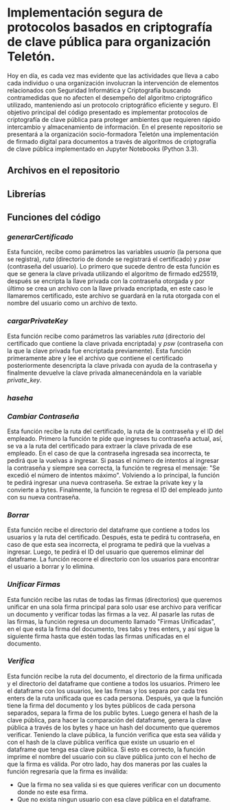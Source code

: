 # Implementación segura de protocolos basados en criptografía de clave pública para organización Teletón.

Hoy en día, es cada vez mas evidente que las actividades que lleva a cabo cada individuo o una organización involucran la intervención de elementos relacionados con Seguridad Informática y Criptografía buscando contramedidas que no afecten el desempeño del algoritmo criptográfico utilizado, manteniendo así un protocolo criptográfico eficiente y seguro. El objetivo principal del código presentado es implementar protocolos de criptografía de clave pública para proteger ambientes que requieren rápido intercambio y almacenamiento de información. En el presente repositorio se presentará a la organización socio-formadora Teletón una implementación de firmado digital para documentos a través de algoritmos de criptografía de clave pública implementado en Jupyter Notebooks (Python 3.3).

## Archivos en el repositorio

## **Librerías**

## **Funciones del código**

### *generarCertificado*
Esta función, recibe como parámetros las variables *usuario* (la persona que se registra), *ruta* (directorio de donde se registrará el certificado) y *psw* (contraseña del usuario). Lo primero que sucede dentro de esta función es que se genera la clave privada utilizando el algoritmo de firmado ed25519, después se encripta la llave privada con la contraseña otorgada y por último se crea un archivo con la llave privada encriptada, en este caso le llamaremos certificado, este archivo se guardará en la ruta otorgada con el nombre del usuario como un archivo de texto.

### *cargarPrivateKey*
Esta función recibe como parámetros las variables *ruta* (directorio del certificado que contiene la clave privada encriptada) y *psw* (contraseña con la que la clave privada fue encriptada previamente). Esta función primeramente abre y lee el archivo que contiene el certificado posteriormente desencripta la clave privada con ayuda de la contraseña y finalmente devuelve la clave privada almanecenándola en la variable *private_key*.

### *haseha*


### *Cambiar Contraseña*
Esta función recibe la ruta del certificado, la ruta de la contraseña y el ID del empleado. Primero la función te pide que ingreses tu contraseña actual, así, se va a la ruta del certificado para extraer la clave privada de ese empleado. En el caso de que la contraseña ingresada sea incorrecta, te pedirá que la vuelvas a ingresar. Si pasas el número de intentos al ingresar la contraseña y siempre sea correcta, la función te regresa el mensaje: "Se excedió el número de intentos máximo".
Volviendo a lo principal, la función te pedirá ingresar una nueva contraseña. Se extrae la private key y la convierte a bytes. 
Finalmente, la función te regresa el ID del empleado junto con su nueva contraseña. 

### *Borrar*
Esta función recibe el directorio del dataframe que contiene a todos los usuarios y la ruta del certificado. Después, esta te pedirá tu contraseña, en caso de que esta sea incorrecta, el programa te pedirá que la vuelvas a ingresar. Luego, te pedirá el ID del usuario que queremos eliminar del dataframe. La función recorre el directorio con los usuarios para encontrar el usuario a borrar y lo elimina.

### *Unificar Firmas*
Esta función recibe las rutas de todas las firmas (directorios) que queremos unificar en una sola firma principal para solo usar ese archivo para verificar un documento y verificar todas las firmas a la vez. Al pasarle las rutas de las firmas, la función  regresa un documento llamado "Firmas Unificadas", en el que esta la firma del documento, tres tabs y tres enters, y así sigue  la siguiente firma hasta que estén todas las firmas unificadas en el documento.

### *Verifica*
Esta función recibe la ruta del documento, el directorio de la firma unificada y el directorio del dataframe que contiene a todos los usuarios. Primero lee el dataframe con los usuarios, lee las firmas y los separa por cada tres enters de la ruta unificada que es  cada persona. Después, ya que la función tiene la firma del documento y los bytes públicos de cada persona separados, separa la  firma de los public bytes. Luego genera el hash de la clave pública, para hacer la comparación del dataframe, genera la clave pública  a través de los bytes y hace un hash del documento que queremos verificar. Teniendo la clave pública, la función verifica que esta sea válida y con el hash de la clave pública verifica que existe un usuario en el dataframe que tenga esa clave pública. Si esto es correcto, la función imprime el nombre del usuario con su clave pública junto con el hecho de que la firma es válida. Por otro lado, hay dos maneras por las cuales la función regresaría que la firma es inválida:
- Que la firma no sea valida si es que quieres verificar con un documento donde no este esa firma.
- Que no exista ningun usuario con esa clave pública en el dataframe.
